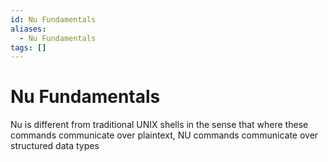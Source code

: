 ```yaml
---
id: Nu Fundamentals
aliases:
  - Nu Fundamentals
tags: []
---
```


# Nu Fundamentals

Nu is different from traditional UNIX shells in the sense that where these commands communicate over plaintext, NU commands communicate over structured data types
